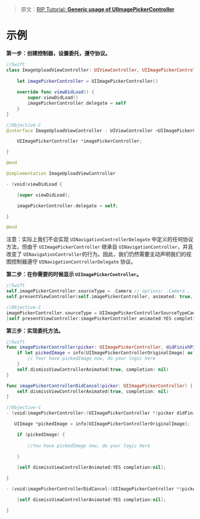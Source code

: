 > 原文：[RIP Tutorial: **Generic usage of UIImagePickerController**](https://riptutorial.com/ios/example/10266/generic-usage-of-uiimagepickercontroller)



# 示例

**第一步：创建控制器，设置委托，遵守协议。**

```swift
//Swift
class ImageUploadViewController: UIViewController, UIImagePickerControllerDelegate, UINavigationControllerDelegate {
    
    let imagePickerController = UIImagePickerController()
    
    override func viewDidLoad() {
        super.viewDidLoad()
        imagePickerController.delegate = self
    }
}

//Objective-C
@interface ImageUploadViewController : UIViewController <UIImagePickerControllerDelegate,UINavigationControllerDelegate> {

    UIImagePickerController *imagePickerController;

}

@end

@implementation ImageUploadViewController

- (void)viewDidLoad {

    [super viewDidLoad];

    imagePickerController.delegate = self;

}

@end
```

注意：实际上我们不会实现 `UINavigationControllerDelegate` 中定义的任何协议方法，但由于 `UIImagePickerController` 继承自 `UINavigationController`，并且改变了 `UINavigationController`的行为。因此，我们仍然需要主动声明我们的视图控制器遵守 `UINavigationControllerDelegate` 协议。

**第二步：在你需要的时候显示 `UIImagePickerController`。**

```swift
//Swift
self.imagePickerController.sourceType = .Camera // options: .Camera , .PhotoLibrary , .SavedPhotosAlbum
self.presentViewController(self.imagePickerController, animated: true, completion: nil)

//Objective-C
imagePickerController.sourceType = UIImagePickerControllerSourceTypeCamera; // options: UIImagePickerControllerSourceTypeCamera, UIImagePickerControllerSourceTypePhotoLibrary, UIImagePickerControllerSourceTypeSavedPhotosAlbum
[self presentViewController:imagePickerController animated:YES completion:nil];
```

**第三步：实现委托方法。**

```swift
//Swift
func imagePickerController(picker: UIImagePickerController, didFinishPickingMediaWithInfo info: [String : AnyObject]) {
    if let pickedImage = info[UIImagePickerControllerOriginalImage] as? UIImage {
        // Your have pickedImage now, do your logic here
    }
    self.dismissViewControllerAnimated(true, completion: nil)
}

func imagePickerControllerDidCancel(picker: UIImagePickerController) {
    self.dismissViewControllerAnimated(true, completion: nil)
}

//Objective-C
- (void)imagePickerController:(UIImagePickerController *)picker didFinishPickingMediaWithInfo:(NSDictionary *)info {

   UIImage *pickedImage = info[UIImagePickerControllerOriginalImage];

    if (pickedImage) {
    
        //You have pickedImage now, do your logic here
    
    }

    [self dismissViewControllerAnimated:YES completion:nil];

}

- (void)imagePickerControllerDidCancel:(UIImagePickerController *)picker {

    [self dismissViewControllerAnimated:YES completion:nil];

}
```
